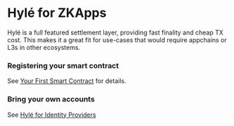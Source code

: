# Hylé for ZKApps

Hylé is a full featured settlement layer, providing fast finality and cheap TX cost. This makes it a great fit for use-cases that would require appchains or L3s in other ecosystems.

<!--TODO: schema of the different actors in a ZK game ecosystem.-->

### Registering your smart contract

See [Your First Smart Contract](../developers/getting-started/your-first-smart-contract.md) for details.

### Bring your own accounts

See [Hylé for Identity Providers](for-identity-providers.md)